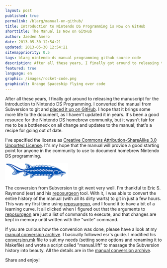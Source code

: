 ```yaml
---
layout: post
published: true
permalink: /blarg/manual-on-github/
title: Introduction to Nintendo DS Programming is Now on GitHub
shorttitle: The Manual is Now on GitHub
author: Jaeden Amero
date: 2013-05-30 12:54:21
updated: 2013-05-30 12:54:21
sitemappriority: 0.5
tags: blarg nintendo-ds manual programming github source code
description: After all these years, I finally got around to releasing the manuscript.
featured: true
language: en
graphic: /images/rocket-code.png
graphicalt: Orange Spaceship flying over code
---
```

<p>After all these years, I finally got around to releasing the manuscript for the Introduction to Nintendo DS Programming. I converted the manual from Subversion to git and <a href="https://github.com/Patater/manual">placed it up on GitHub</a>. I hope that it brings some more life to the document, as I haven't updated it in years. It's been a good resource for the Nintendo DS homebrew community, but it wasn't fair for me to be a bottleneck on all change and updates to the manual; that's a recipe for going out of date.</p>
<!--break-->
<p>I've specified the license as <a rel="license" href="http://creativecommons.org/licenses/by-sa/3.0/deed.en_US">Creative Commons Attribution-ShareAlike 3.0 Unported License</a>. It's my hope that the manual will provide a good starting point for anyone in the community to use to document homebrew Nintendo DS programming.</p>

<img src="/images/reposturgeon.png" alt="The reposurgeon" />

<p>The conversion from Subversion to git went very well. I'm thankful to Eric S. Raymond (esr) and his <a href="http://www.catb.org/esr/reposurgeon/reposurgeon.html">reposurgeon</a> tool. With it, I was able to convert the entire history of the manual (with all its dirty warts) to git in just a few hours. This was my first time using <a href="http://www.catb.org/esr/reposurgeon/reposurgeon.html">reposurgeon</a>, and I found it to have a bit of a learning curve. It all clicked when I figured out that the arguments to <a href="http://www.catb.org/esr/reposurgeon/reposurgeon.html">reposurgeon</a> are just a list of commands to execute, and that changes are kept in memory until written with the "write" command.</p>

<p>If you are curious how the conversion was done, please have a look at my <a href="/projects/manual-conversion.xz">manual conversion archive</a>. I basically followed <a hre="http://www.catb.org/esr/dvcs-migration-guide.html">esr's guide</a>. I modified his <a href="http://catb.org/~esr/reposurgeon/conversion.mk">conversion.mk</a> file to suit my needs (setting some options and renaming it to Makefile) and wrote a script called "manual.lift" to massage the Subversion history into beauty. All the details are in the <a href="//static.patater.com/projects/manual-conversion.xz">manual conversion archive</a>.</p>

<p>Share and enjoy!</p>
